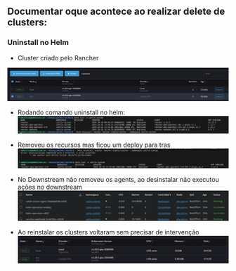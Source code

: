 ## Documentar oque acontece ao realizar delete de clusters:

### Uninstall no Helm

- Cluster criado pelo Rancher

![alt text](prd-cluster-ui.png)

- Rodando comando uninstall no helm:
  ![alt text](uninstall.png)

- Removeu os recursos mas ficou um deploy para tras
  ![alt text](image.png)

- No Downstream não removeu os agents, ao desinstalar não executou ações no downstream
  ![alt text](image-1.png)

- Ao reinstalar os clusters voltaram sem precisar de intervenção
  ![alt text](image-2.png)

###

